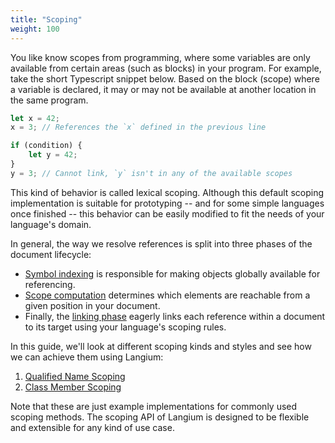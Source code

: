 ```yaml
---
title: "Scoping"
weight: 100
---
```


You like know scopes from programming, where some variables are only available from certain areas (such as blocks) in your program. For example, take the short Typescript snippet below. Based on the block (scope) where a variable is declared, it may or may not be available at another location in the same program.

```ts
let x = 42;
x = 3; // References the `x` defined in the previous line

if (condition) {
    let y = 42;
}
y = 3; // Cannot link, `y` isn't in any of the available scopes
```

This kind of behavior is called lexical scoping. Although this default scoping implementation is suitable for prototyping -- and for some simple languages once finished -- this behavior can be easily modified to fit the needs of your language's domain.

In general, the way we resolve references is split into three phases of the document lifecycle:
- [Symbol indexing](/docs/document-lifecycle#symbol-indexing) is responsible for making objects globally available for referencing.
- [Scope computation](/docs/document-lifecycle#computing-scopes) determines which elements are reachable from a given position in your document.
- Finally, the [linking phase](/docs/document-lifecycle#linking) eagerly links each reference within a document to its target using your language's scoping rules.

In this guide, we'll look at different scoping kinds and styles and see how we can achieve them using Langium:

1. [Qualified Name Scoping](./qualified-name)
2. [Class Member Scoping](./class-member)

Note that these are just example implementations for commonly used scoping methods.
The scoping API of Langium is designed to be flexible and extensible for any kind of use case.
